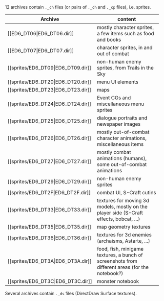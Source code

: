 12 archives contain `._ch` files (or pairs of `._ch` and `._cp` files), i.e. sprites.

| Archive                            | content                                                                                        |
| ---------------------------------- | ---------------------------------------------------------------------------------------------- |
| [[ED6_DT06\|ED6_DT06.dir]]         | mostly character sprites, a few items such as food and books                                   |
| [[ED6_DT07\|ED6_DT07.dir]]         | character sprites, in and out of combat                                                        |
| [[sprites/ED6_DT09\|ED6_DT09.dir]] | non-human enemy sprites, from Trails in the Sky                                                |
| [[sprites/ED6_DT20\|ED6_DT20.dir]] | menu UI elements                                                                               |
| [[sprites/ED6_DT23\|ED6_DT23.dir]] | maps                                                                                           |
| [[sprites/ED6_DT24\|ED6_DT24.dir]] | Event CGs and miscellaneous menu sprites                                                       |
| [[sprites/ED6_DT25\|ED6_DT25.dir]] | dialogue portraits and newspaper images                                                        |
| [[sprites/ED6_DT26\|ED6_DT26.dir]] | mostly out-of-combat character animations, miscellaneous items                                 |
| [[sprites/ED6_DT27\|ED6_DT27.dir]] | mostly combat animations (humans), some out-of-combat animations                               |
| [[sprites/ED6_DT29\|ED6_DT29.dir]] | non-human enemy sprites                                                                        |
| [[sprites/ED6_DT2F\|ED6_DT2F.dir]] | combat UI, S-Craft cutins                                                                      |
| [[sprites/ED6_DT33\|ED6_DT33.dir]] | textures for moving 3d models, mostly on the player side (S-Craft effects, bobcat, ...)        |
| [[sprites/ED6_DT35\|ED6_DT35.dir]] | map geometry textures                                                                          |
| [[sprites/ED6_DT36\|ED6_DT36.dir]] | textures for 3d enemies (archaisms, Astarte, ...)                                              |
| [[sprites/ED6_DT3A\|ED6_DT3A.dir]] | food, fish, minigame textures, a bunch of screenshots from different areas (for the notebook?) |
| [[sprites/ED6_DT3C\|ED6_DT3C.dir]] | monster notebook                                                                               |

Several archives contain `._ds` files (DirectDraw Surface textures).
